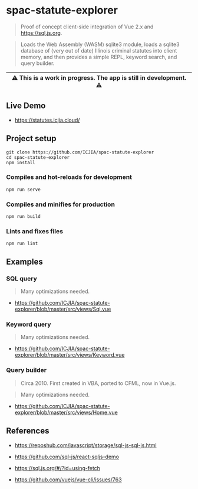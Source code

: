# spac-statute-explorer

> Proof of concept client-side integration of Vue 2.x and https://sql.js.org.

> Loads the Web Assembly (WASM) sqlite3 module, loads a sqlite3 database of (very out of date) Illinois criminal statutes into client memory, and then provides a simple REPL, keyword search, and query builder.

| :warning: This is a work in progress. The app is still in development. :warning: |
| -------------------------------------------------------------------------------- |

## Live Demo

- https://statutes.icjia.cloud/

## Project setup

```
git clone https://github.com/ICJIA/spac-statute-explorer
cd spac-statute-explorer
npm install
```

### Compiles and hot-reloads for development

```
npm run serve
```

### Compiles and minifies for production

```
npm run build
```

### Lints and fixes files

```
npm run lint
```

## Examples

### SQL query

> Many optimizations needed.

- https://github.com/ICJIA/spac-statute-explorer/blob/master/src/views/Sql.vue

### Keyword query

> Many optimizations needed.

- https://github.com/ICJIA/spac-statute-explorer/blob/master/src/views/Keyword.vue

### Query builder

> Circa 2010. First created in VBA, ported to CFML, now in Vue.js.

> Many optimizations needed.

- https://github.com/ICJIA/spac-statute-explorer/blob/master/src/views/Home.vue

## References

- https://reposhub.com/javascript/storage/sql-js-sql-js.html

- https://github.com/sql-js/react-sqljs-demo

- https://sql.js.org/#/?id=using-fetch

- https://github.com/vuejs/vue-cli/issues/763

